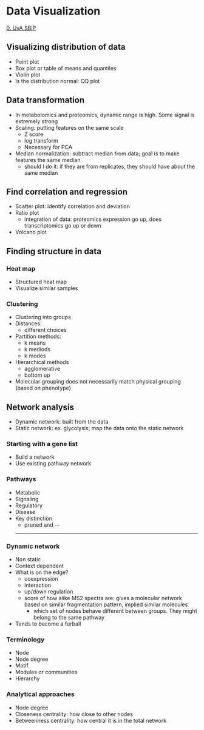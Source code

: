 # Data Visualization

[0. UvA SBiP](Biology/UvA%20Systems%20Biology%20in%20Practice/0.%20UvA%20SBiP.md)

## Visualizing distribution of data

- Point plot
- Box plot or table of means and quantiles
- Violin plot
- Is the distribution normal: QQ plot

## Data transformation

- In metabolomics and proteomics, dynamic range is high. Some signal is extremely strong
- Scaling: putting features on the same scale
	- Z score
	- log transform
	- Necessary for PCA
- Median normalization: subtract median from data; goal is to make features the same median
	- should I do it: if they are from replicates, they should have about the same median

## Find correlation and regression

- Scatter plot: identify correlation and deviation
- Ratio plot
	- integration of data: proteomics expression go up, does transcriptomics go up or down
- Volcano plot

## Finding structure in data

### Heat map

- Structured heat map
- Visualize similar samples

### Clustering

- Clustering into groups
- Distances:
	- different choices
- Partition methods:
	- k means
	- k mediods
	- k modes
- Hierarchical methods
	- agglomerative
	- bottom up
- Molecular grouping does not necessarily match physical grouping (based on phenotype)

## Network analysis

- Dynamic network: built from the data
- Static network: ex. glycolysis; map the data onto the static network

### Starting with a gene list

- Build a network
- Use existing pathway network

### Pathways

- Metabolic
- Signaling
- Regulatory
- Disease
- Key distinction
	- pruned and --
	- --

### Dynamic network

- Non static
- Context dependent
- What is on the edge?
	- coexpression
	- interaction
	- up/down regulation
	- score of how alike MS2 spectra are: gives a molecular network based on similar fragmentation pattern, implied similar molecules
		- which set of nodes behave different between groups. They might belong to the same pathway
- Tends to become a furball

### Terminology

- Node
- Node degree
- Motif
- Modules or communities
- Hierarchy

### Analytical approaches

- Node degree
- Closeness centrality: how close to other nodes
- Betweenness centrality: how central it is in the total network

